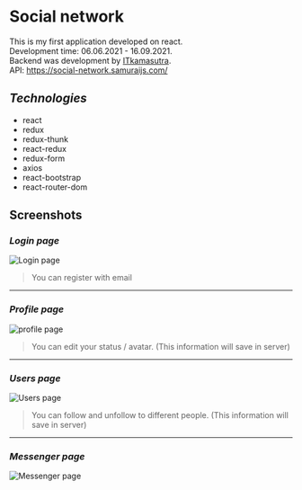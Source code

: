 # Social network 

This is my first application developed on react.  
Development time: 06.06.2021 - 16.09.2021.  
Backend was development by [ITkamasutra](https://www.youtube.com/channel/UCTW0FUhT0m-Bqg2trTbSs0g).  
API: https://social-network.samuraijs.com/  

## *Technologies*
* react
* redux
* redux-thunk
* react-redux
* redux-form
* axios
* react-bootstrap
* react-router-dom

## Screenshots

### *Login page*
![Login page](https://i.ibb.co/pXZq2bP/Screenshot-2021-08-15-133446.png)
> You can register with email

***

### *Profile page*
![profile page](https://i.ibb.co/ZLdXkQY/Screenshot-2021-08-15-132750.png)
> You can edit your status / avatar. (This information will save in server)

***

### *Users page*
![Users page](https://i.ibb.co/dJWR0gP/Screenshot-2021-08-15-133420.png)
> You can follow and unfollow to different people. (This information will save in server)

***

### *Messenger page*
![Messenger page](https://i.ibb.co/kB5rS37/Screenshot-2021-08-15-133357.png)
